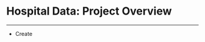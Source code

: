 # Hospital Data: Project Overview 
______________________________________________________________________________________________________________________________________________________________________
* Create
